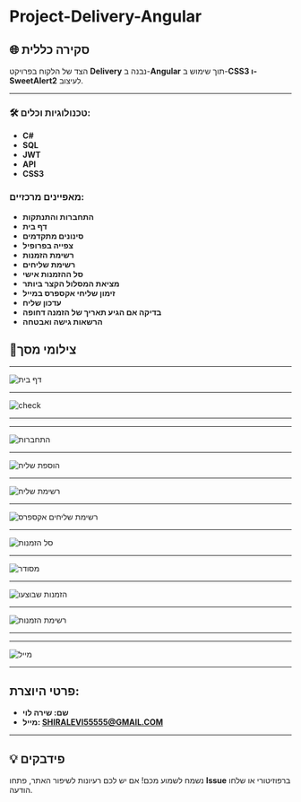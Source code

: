 # Project-Delivery-Angular

## 🌐 סקירה כללית
הצד של הלקוח בפרויקט **Delivery** נבנה ב-**Angular** תוך שימוש ב-**CSS3 ו-SweetAlert2** לעיצוב.

---

### 🛠️ טכנולוגיות וכלים:

- **C#** 
- **SQL** 
- **JWT**
- **API**
- **CSS3**

### מאפיינים מרכזיים:

   - **התחברות והתנתקות** 
  - **דף בית**
  - **סינונים מתקדמים**
   - **צפייה בפרופיל**
   - **רשימת הזמנות**
   - **רשימת שליחים**
   - **סל ההזמנות אישי**
   - **מציאת המסלול הקצר ביותר**
   - **זימון שליחי אקספרס במייל**
   - **עדכון שליח**
   - **בדיקה אם הגיע תאריך של הזמנה דחופה**
   - **הרשאות גישה ואבטחה**


## 📸צילומי מסך

---

![דף בית](https://github.com/user-attachments/assets/78cad0ca-5f16-4202-aa7a-e1c66a718e85)



---

![check](https://github.com/user-attachments/assets/58eca78b-bc9c-47c6-b0ae-5b568f41cae6)

---
---
![התחברות](https://github.com/user-attachments/assets/6907b49f-d16d-4a26-8325-d1fde778ef60)

---

![הוספת שליח](https://github.com/user-attachments/assets/5511a2b6-8a50-414e-833e-832c121687e6)

---
![רשימת שליח](https://github.com/user-attachments/assets/d9615689-b934-467c-99b5-767c1558736a)


---
![רשימת שליחים אקספרס](https://github.com/user-attachments/assets/7514dad8-bd0f-4fdd-bc58-079e5934f5bd)


---
![סל הזמנות](https://github.com/user-attachments/assets/1ff7ec87-d7b2-4062-a2b6-ea5203b911ba)

---

![מסודר](https://github.com/user-attachments/assets/62280a5e-6d84-4686-bb9a-7f2835d11842)


---

![הזמנות שבוצעו](https://github.com/user-attachments/assets/9b34e121-4d05-487e-b87c-a2757382f09d)


---

![רשימת הזמנות](https://github.com/user-attachments/assets/3822c5aa-f691-48c3-ba58-21ef89476885)

---
---
![מייל](https://github.com/user-attachments/assets/521be34c-dd88-422e-8694-577afe67f619)


---

## פרטי היוצרת:
   - **שם: שירה לוי** 
   - **מייל: SHIRALEVI55555@GMAIL.COM** 
---

## 💡 פידבקים  
נשמח לשמוע מכם! אם יש לכם רעיונות לשיפור האתר, פתחו **Issue** ברפוזיטורי או שלחו הודעה.  

